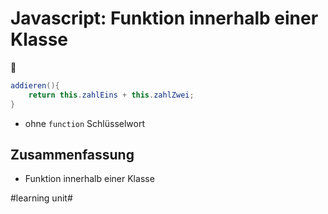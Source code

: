 # Javascript: Funktion innerhalb einer Klasse
🚙

```java
addieren(){
	return this.zahlEins + this.zahlZwei;
}
```

- ohne `function` Schlüsselwort

## Zusammenfassung
- Funktion innerhalb einer Klasse

#learning unit#